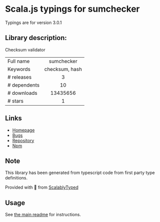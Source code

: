 
# Scala.js typings for sumchecker

Typings are for version 3.0.1

## Library description:
Checksum validator

|                    |                 |
| ------------------ | :-------------: |
| Full name          | sumchecker |
| Keywords           | checksum, hash |
| # releases         | 3 |
| # dependents       | 10 |
| # downloads        | 13435656 |
| # stars            | 1 |

## Links
- [Homepage](https://github.com/malept/sumchecker#readme)
- [Bugs](https://github.com/malept/sumchecker/issues)
- [Repository](https://github.com/malept/sumchecker)
- [Npm](https://www.npmjs.com/package/sumchecker)
    


## Note
This library has been generated from typescript code from first party type definitions.

Provided with :purple_heart: from [ScalablyTyped](https://github.com/oyvindberg/ScalablyTyped)

## Usage
See [the main readme](../../readme.md) for instructions.



